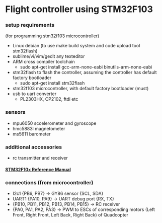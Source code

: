 # Flight controller using STM32F103

### setup requirements
(for programming stm32f103 microcontroller)

* Linux debian (to use make build system and code upload tool stm32flash)
* sublime/vi/vim/gedit any texteditor
* ARM cross compiler toolchain
  * sudo apt-get install gcc-arm-none-eabi binutils-arm-none-eabi
* stm32flash to flash the controller, assuming the controller has default factory bootloader
  * sudo apt-get install stm32flash
* stm32f103 microcontroller, with default factory bootloader (must)
* usb to uart converter
  * PL2303HX, CP2102, ftdi etc

### sensors
 * mpu6050  sccelerometer and gyroscope
 * hmc5883l magnetometer
 * ms5611 barometer

### additional accessories
 * rc transmitter and receiver

#### [STM32F10x Reference Manual](https://www.st.com/resource/en/reference_manual/cd00171190-stm32f101xx-stm32f102xx-stm32f103xx-stm32f105xx-and-stm32f107xx-advanced-arm-based-32-bit-mcus-stmicroelectronics.pdf)

### connections (from microcontroller)
 * I2c1 {PB6, PB7} -> GY86 sensor {SCL, SDA}
 * UART1 {PA10, PA9} -> UART debug port {RX, TX}
 * {PB10, PB11, PB12, PB13, PB14, PB15} -> RC receiver
 * {PA0, PA1, PA2, PA3} -> PWM to ESCs of corresponding motors (Left Front, Right Front, Left Back, Right Back) of Quadcopter
